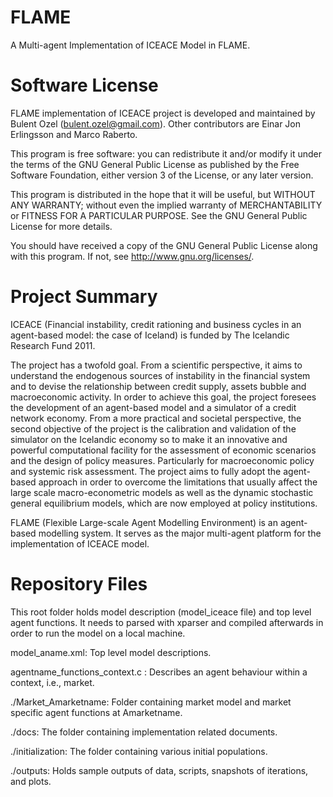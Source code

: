 FLAME
=====
A Multi-agent Implementation of ICEACE Model in FLAME. 

Software License
================
FLAME implementation of ICEACE project is developed and maintained by Bulent Ozel (bulent.ozel@gmail.com). Other contributors are Einar Jon Erlingsson and Marco Raberto.

This program is free software: you can redistribute it and/or modify it under the terms of the GNU General Public License as published by the Free Software Foundation, either version 3 of the License, or any later version.

This program is distributed in the hope that it will be useful, but WITHOUT ANY WARRANTY; without even the implied warranty of MERCHANTABILITY or FITNESS FOR A PARTICULAR PURPOSE.  See the GNU General Public License for more details.

You should have received a copy of the GNU General Public License along with this program.  If not, see <http://www.gnu.org/licenses/>.

Project Summary
===============
ICEACE (Financial instability, credit rationing and business cycles in an agent-based model: the case of Iceland)
is funded by The Icelandic Research Fund 2011.

The project has a twofold goal. From a scientific perspective, it aims to understand the endogenous sources of
instability in the financial system and to devise the relationship between credit supply, assets bubble and
macroeconomic activity. In order to achieve this goal, the project foresees the development of an agent-based
model and a simulator of a credit network economy. From a more practical and societal perspective, the second
objective of the project is the calibration and validation of the simulator on the Icelandic economy so to make it
an innovative and powerful computational facility for the assessment of economic scenarios and the design of
policy measures. Particularly for macroeconomic policy and systemic risk assessment. The project aims to
fully adopt the agent-based approach in order to overcome the limitations that usually affect the large scale
macro-econometric models as well as the dynamic stochastic general equilibrium models, which are now employed
at policy institutions.

FLAME (Flexible Large-scale Agent Modelling Environment) is an agent-based modelling system.
It serves as the major multi-agent platform for the implementation of ICEACE model.

Repository Files
================
This root folder holds model description (model_iceace file) and top level agent functions.
It needs to parsed with xparser and compiled afterwards in order to run the model on a local machine.

model_aname.xml: Top level model descriptions.

agentname_functions_context.c : Describes an agent behaviour within a context, i.e., market.

./Market_Amarketname: Folder containing market model and market specific agent functions at Amarketname.

./docs: The folder containing implementation related documents.

./initialization: The folder containing various initial populations.

./outputs: Holds sample outputs of data, scripts, snapshots of iterations, and plots.

